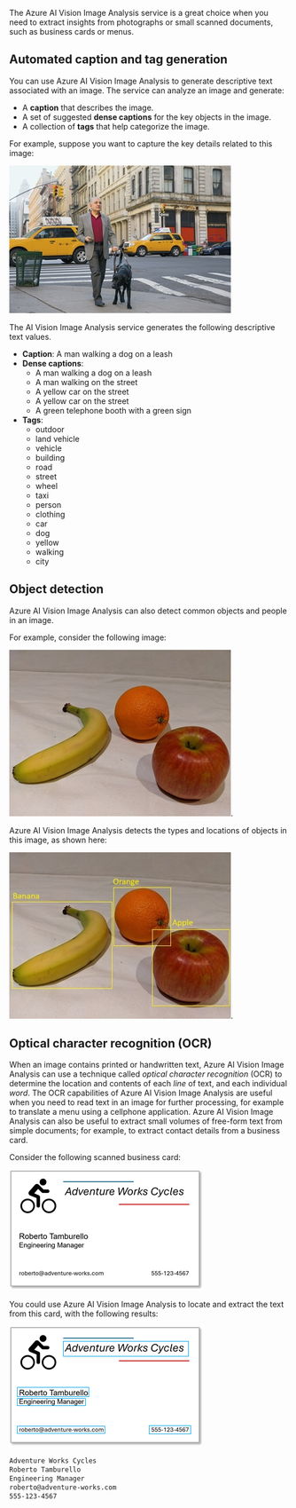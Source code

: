 The Azure AI Vision Image Analysis service is a great choice when you need to extract insights from photographs or small scanned documents, such as business cards or menus.

## Automated caption and tag generation

You can use Azure AI Vision Image Analysis to generate descriptive text associated with an image. The service can analyze an image and generate:

- A **caption** that describes the image.
- A set of suggested **dense captions** for the key objects in the image.
- A collection of **tags** that help categorize the image.

For example, suppose you want to capture the key details related to this image:

![Photograph of a man walking a dog in a busy street.](../media/street.png)

The AI Vision Image Analysis service generates the following descriptive text values.

- **Caption**: A man walking a dog on a leash
- **Dense captions**:
    - A man walking a dog on a leash
    - A man walking on the street
    - A yellow car on the street
    - A yellow car on the street
    - A green telephone booth with a green sign
- **Tags**:
    - outdoor
    - land vehicle
    - vehicle
    - building
    - road
    - street
    - wheel
    - taxi
    - person
    - clothing
    - car
    - dog
    - yellow
    - walking
    - city

## Object detection

Azure AI Vision Image Analysis can also detect common objects and people in an image.

For example, consider the following image:

![Photograph of an apple, a banana, and an orange.](../media/produce.png).

Azure AI Vision Image Analysis detects the types and locations of objects in this image, as shown here:

![Photograph of fruit with the the locations of an apple, a banana, and an orange highlighted.](../media/object-detection.png).

## Optical character recognition (OCR)

When an image contains printed or handwritten text, Azure AI Vision Image Analysis can use a technique called *optical character recognition* (OCR) to determine the location and contents of each *line* of text, and each individual *word*. The OCR capabilities of Azure AI Vision Image Analysis are useful when you need to read text in an image for further processing, for example to translate a menu using a cellphone application. Azure AI Vision Image Analysis can also be useful to extract small volumes of free-form text from simple documents; for example, to extract contact details from a business card.

Consider the following scanned business card:

![Photograph of a business card.](../media/business-card.png)

You could use Azure AI Vision Image Analysis to locate and extract the text from this card, with the following results:

![Photograph of a business card with text highlighted.](../media/extracted-text.png)

```text
Adventure Works Cycles
Roberto Tamburello
Engineering Manager
roberto@adventure-works.com
555-123-4567
```
